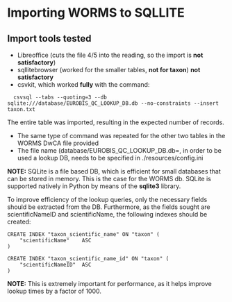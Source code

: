 # Importing WORMS to SQLLITE

## Import tools tested

* Libreoffice (cuts the file 4/5 into the reading, so the import is **not satisfactory**)
* sqllitebrowser (worked for the smaller tables, **not for taxon**) **not satisfactory**
* csvkit, which worked **fully** with the command:

```  
  csvsql --tabs --quoting=3 --db sqlite:///database/EUROBIS_QC_LOOKUP_DB.db --no-constraints --insert taxon.txt
```

The entire table was imported, resulting in the expected number of records.

- The same type of command was repeated for the other two tables in the WORMS DwCA file provided
- The file name (database/EUROBIS_QC_LOOKUP_DB.db=, in order to be used a lookup DB, needs to be specified in
  ./resources/config.ini

**NOTE:**
SQLite is a file based DB, which is efficient for small databases that can be stored in memory. This is the case for the
WORMS db. SQLite is supported natively in Python by means of the **sqlite3** library. 

To improve efficiency of the lookup queries, only the necessary fields should be extracted from the DB. Furthermore, as the 
fields sought are scientificNameID and scientificName, the following indexes should be created: 

```
CREATE INDEX "taxon_scientific_name" ON "taxon" (
	"scientificName"	ASC
)

CREATE INDEX "taxon_scientific_name_id" ON "taxon" (
	"scientificNameID"	ASC
)
```
**NOTE:** This is extremely important for performance, as it helps improve lookup times by a factor of 1000. 

